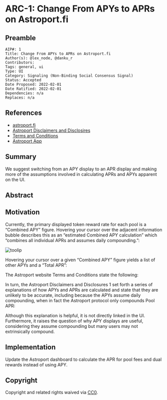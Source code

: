 # ARC-1: Change From APYs to APRs on Astroport.fi

## Preamble
```
AIP#: 1
Title: Change From APYs to APRs on Astroport.fi
Author(s): @lex_node, @danku_r
Contributors:
Tags: general, ui
Type: UI
Category: Signaling (Non-Binding Social Consensus Signal)
Status: Accepted
Date Proposed: 2022-02-01
Date Ratified: 2022-02-01
Dependencies: n/a
Replaces: n/a
```
## References

- [astroport.fi](https://astroport.fi/)
- [Astroport Disclaimers and Disclosires](https://astroport.medium.com/astroport-disclaimers-38dee1f94300)
- [Terms and Conditions](https://astroport.fi/terms-and-conditions)
- [Astroport App](https://app.astroport.fi/pools)

## Summary

We suggest switching from an APY display to an APR display and making more of the assumptions involved in calculating APRs and APYs apparent on the UI.

## Abstract


## Motivation

Currently, the primary displayed token reward rate for each pool is a “Combined APY” figure. Hovering your cursor over the adjacent information bubble describes this as an “estimated Combined APY calculation” which “combines all individual APRs and assumes daily compounding.”:

![toolip](/media/combined-apy-tooltip.png)

Hovering your cursor over a given “Combined APY” figure yields a list of other APYs and a “Total APR”:



The Astroport website Terms and Conditions state the following:


In turn, the Astroport Disclaimers and Disclosures 1 set forth a series of explanations of how APYs and APRs are calculated and state that they are unlikely to be accurate, including because the APYs assume daily compounding, when in fact the Astroport protocol only compounds Pool APR:



Although this explanation is helpful, it is not directly linked in the UI. Furthermore, it raises the question of why APY displays are useful, considering they assume compounding but many users may not extrinsically compound.

## Implementation

Update the Astroport dashboard to calculate the APR for pool fees and dual rewards instead of using APY.

## Copyright

Copyright and related rights waived via [CC0](https://creativecommons.org/publicdomain/zero/1.0/).
